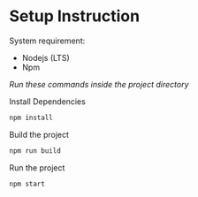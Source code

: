 # Setup Instruction

System requirement:

- Nodejs (LTS)
- Npm

_Run these commands inside the project directory_

Install Dependencies

```sh
npm install
```

Build the project

```sh
npm run build
```

Run the project

```sh
npm start
```
